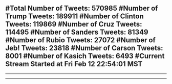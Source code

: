 #Total Number of Tweets: 570985 
#Number of Trump Tweets: 189911
#Number of Clinton Tweets: 119869
#Number of Cruz Tweets: 114495
#Number of Sanders Tweets: 81349
#Number of Rubio Tweets: 27072
#Number of Jeb! Tweets: 23818
#Number of Carson Tweets: 8001
#Number of Kasich Tweets: 6493
#Current Stream Started at Fri Feb 12 22:54:01 MST
---
---
---
